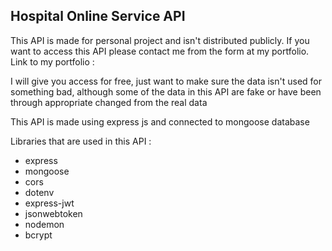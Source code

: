 ## Hospital Online Service API

This API is made for personal project and isn't distributed publicly.
If you want to access this API please contact me from the form at my portfolio.
Link to my portfolio : 

I will give you access for free, just want to make sure the data isn't used for something bad,
although some of the data in this API are fake or have been through appropriate changed from the real data

This API is made using express js and connected to mongoose database

Libraries that are used in this API :
- express
- mongoose
- cors
- dotenv
- express-jwt
- jsonwebtoken
- nodemon
- bcrypt